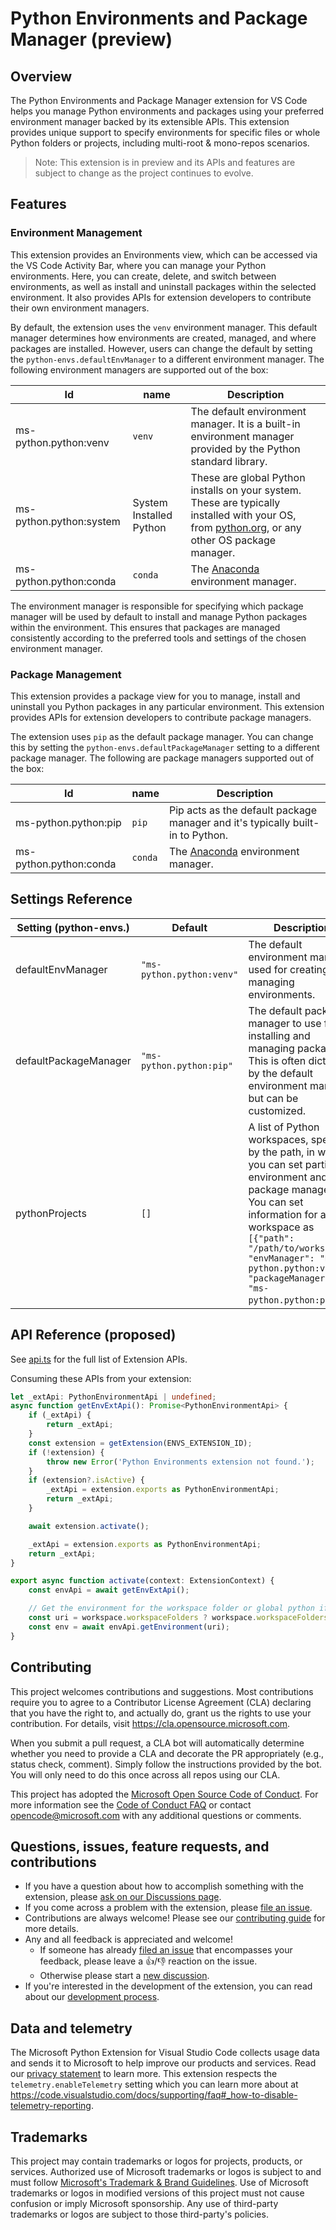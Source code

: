 # Python Environments and Package Manager (preview)

## Overview

The Python Environments and Package Manager extension for VS Code helps you manage Python environments and packages using your preferred environment manager backed by its extensible APIs. This extension provides unique support to specify environments for specific files or whole Python folders or projects, including multi-root & mono-repos scenarios.

> Note: This extension is in preview and its APIs and features are subject to change as the project continues to evolve.

## Features

### Environment Management

This extension provides an Environments view, which can be accessed via the VS Code Activity Bar, where you can manage your Python environments. Here, you can create, delete, and switch between environments, as well as install and uninstall packages within the selected environment. It also provides APIs for extension developers to contribute their own environment managers.

By default, the extension uses the `venv` environment manager. This default manager determines how environments are created, managed, and where packages are installed. However, users can change the default by setting the `python-envs.defaultEnvManager` to a different environment manager. The following environment managers are supported out of the box:

| Id                      | name                    | Description                                                                                                                                                               |
| ----------------------- | ----------------------- | ------------------------------------------------------------------------------------------------------------------------------------------------------------------------- |
| ms-python.python:venv   | `venv`                  | The default environment manager. It is a built-in environment manager provided by the Python standard library.                                                            |
| ms-python.python:system | System Installed Python | These are global Python installs on your system. These are typically installed with your OS, from [python.org](https://www.python.org/), or any other OS package manager. |
| ms-python.python:conda  | `conda`                 | The [Anaconda](https://www.anaconda.com/) environment manager.                                                                                                            |

The environment manager is responsible for specifying which package manager will be used by default to install and manage Python packages within the environment. This ensures that packages are managed consistently according to the preferred tools and settings of the chosen environment manager.

### Package Management

This extension provides a package view for you to manage, install and uninstall you Python packages in any particular environment. This extension provides APIs for extension developers to contribute package managers.

The extension uses `pip` as the default package manager. You can change this by setting the `python-envs.defaultPackageManager` setting to a different package manager. The following are package managers supported out of the box:

| Id                     | name    | Description                                                                    |
| ---------------------- | ------- | ------------------------------------------------------------------------------ |
| ms-python.python:pip   | `pip`   | Pip acts as the default package manager and it's typically built-in to Python. |
| ms-python.python:conda | `conda` | The [Anaconda](https://www.anaconda.com/) environment manager.                 |

## Settings Reference

| Setting (python-envs.) | Default                   | Description                                                                                                                                                                                                                                                                            |
| ---------------------- | ------------------------- | -------------------------------------------------------------------------------------------------------------------------------------------------------------------------------------------------------------------------------------------------------------------------------------- |
| defaultEnvManager      | `"ms-python.python:venv"` | The default environment manager used for creating and managing environments.                                                                                                                                                                                                           |
| defaultPackageManager  | `"ms-python.python:pip"`  | The default package manager to use for installing and managing packages. This is often dictated by the default environment manager but can be customized.                                                                                                                              |
| pythonProjects         | `[]`                      | A list of Python workspaces, specified by the path, in which you can set particular environment and package managers. You can set information for a workspace as `[{"path":  "/path/to/workspace", "envManager": "ms-python.python:venv", "packageManager": "ms-python.python:pip"]}`. |

## API Reference (proposed)

See [api.ts](https://github.com/microsoft/vscode-python-environments/blob/main/src/api.ts) for the full list of Extension APIs.

Consuming these APIs from your extension:

```typescript
let _extApi: PythonEnvironmentApi | undefined;
async function getEnvExtApi(): Promise<PythonEnvironmentApi> {
    if (_extApi) {
        return _extApi;
    }
    const extension = getExtension(ENVS_EXTENSION_ID);
    if (!extension) {
        throw new Error('Python Environments extension not found.');
    }
    if (extension?.isActive) {
        _extApi = extension.exports as PythonEnvironmentApi;
        return _extApi;
    }

    await extension.activate();

    _extApi = extension.exports as PythonEnvironmentApi;
    return _extApi;
}

export async function activate(context: ExtensionContext) {
    const envApi = await getEnvExtApi();

    // Get the environment for the workspace folder or global python if no workspace is open
    const uri = workspace.workspaceFolders ? workspace.workspaceFolders[0].uri : undefined;
    const env = await envApi.getEnvironment(uri);
}
```

## Contributing

This project welcomes contributions and suggestions. Most contributions require you to agree to a
Contributor License Agreement (CLA) declaring that you have the right to, and actually do, grant us
the rights to use your contribution. For details, visit https://cla.opensource.microsoft.com.

When you submit a pull request, a CLA bot will automatically determine whether you need to provide
a CLA and decorate the PR appropriately (e.g., status check, comment). Simply follow the instructions
provided by the bot. You will only need to do this once across all repos using our CLA.

This project has adopted the [Microsoft Open Source Code of Conduct](https://opensource.microsoft.com/codeofconduct/).
For more information see the [Code of Conduct FAQ](https://opensource.microsoft.com/codeofconduct/faq/) or
contact [opencode@microsoft.com](mailto:opencode@microsoft.com) with any additional questions or comments.

## Questions, issues, feature requests, and contributions

-   If you have a question about how to accomplish something with the extension, please [ask on our Discussions page](https://github.com/microsoft/vscode-python/discussions/categories/q-a).
-   If you come across a problem with the extension, please [file an issue](https://github.com/microsoft/vscode-python).
-   Contributions are always welcome! Please see our [contributing guide](https://github.com/Microsoft/vscode-python/blob/main/CONTRIBUTING.md) for more details.
-   Any and all feedback is appreciated and welcome!
    -   If someone has already [filed an issue](https://github.com/Microsoft/vscode-python) that encompasses your feedback, please leave a 👍/👎 reaction on the issue.
    -   Otherwise please start a [new discussion](https://github.com/microsoft/vscode-python/discussions/categories/ideas).
-   If you're interested in the development of the extension, you can read about our [development process](https://github.com/Microsoft/vscode-python/blob/main/CONTRIBUTING.md#development-process).

## Data and telemetry

The Microsoft Python Extension for Visual Studio Code collects usage data and sends it to Microsoft to help improve our products and services. Read our [privacy statement](https://privacy.microsoft.com/privacystatement) to learn more. This extension respects the `telemetry.enableTelemetry` setting which you can learn more about at https://code.visualstudio.com/docs/supporting/faq#_how-to-disable-telemetry-reporting.

## Trademarks

This project may contain trademarks or logos for projects, products, or services. Authorized use of Microsoft trademarks or logos is subject to and must follow
[Microsoft's Trademark & Brand Guidelines](https://www.microsoft.com/en-us/legal/intellectualproperty/trademarks/usage/general).
Use of Microsoft trademarks or logos in modified versions of this project must not cause confusion or imply Microsoft sponsorship.
Any use of third-party trademarks or logos are subject to those third-party's policies.
